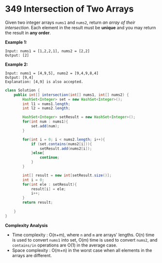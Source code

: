 # 349 Intersection of Two Arrays

Given two integer arrays `nums1` and `nums2`, return *an array of their intersection*. Each element in the result must be **unique** and you may return the result in **any order**.

 

**Example 1:**

```
Input: nums1 = [1,2,2,1], nums2 = [2,2]
Output: [2]
```

**Example 2:**

```
Input: nums1 = [4,9,5], nums2 = [9,4,9,8,4]
Output: [9,4]
Explanation: [4,9] is also accepted.
```

```java
class Solution {
    public int[] intersection(int[] nums1, int[] nums2) {
        HashSet<Integer> set = new HashSet<Integer>();
        int l1 = nums1.length;
        int l2 = nums2.length;

        HashSet<Integer> setResult = new HashSet<Integer>();
        for(int num : nums1){
            set.add(num);
        }

        for(int i = 0; i < nums2.length; i++){
            if (set.contains(nums2[i])){
                setResult.add(nums2[i]);
            }else{
                continue;
            }
        }

        int[] result = new int[setResult.size()];
        int i = 0;
        for(int ele : setResult){
            result[i] = ele;
            i++;
        }
        return result;
        
    }
}
```

**Complexity Analysis**

- Time complexity : O(n+m), where `n` and `m` are arrays' lengths. O(n) time is used to convert `nums1`
  into set, O(m) time is used to convert `nums2`, and `contains/in` operations are O(1) in the average case.
- Space complexity : O(m+n) in the worst case when all elements in the arrays are different.
